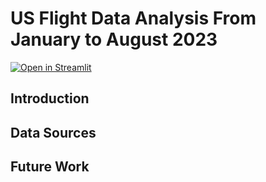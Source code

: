 # US Flight Data Analysis From January to August 2023
[![Open in Streamlit](https://static.streamlit.io/badges/streamlit_badge_black_white.svg)](https://us-flight-delay-analysis-twjtaq58hmjcuh6aptdaxc.streamlit.app/)

## Introduction



## Data Sources

## Future Work
